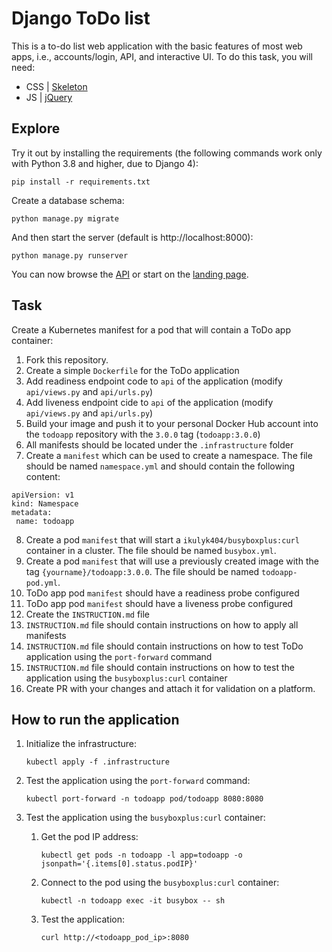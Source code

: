 # Django ToDo list

This is a to-do list web application with the basic features of most web apps, i.e., accounts/login, API, and interactive UI. To do this task, you will need:

- CSS | [Skeleton](http://getskeleton.com/)
- JS  | [jQuery](https://jquery.com/)

## Explore

Try it out by installing the requirements (the following commands work only with Python 3.8 and higher, due to Django 4):

```
pip install -r requirements.txt
```

Create a database schema:

```
python manage.py migrate
```

And then start the server (default is http://localhost:8000):

```
python manage.py runserver
```

You can now browse the [API](http://localhost:8000/api/) or start on the [landing page](http://localhost:8000/).

## Task

Create a Kubernetes manifest for a pod that will contain a ToDo app container:

1. Fork this repository.
1. Create a simple `Dockerfile` for the ToDo application
7. Add readiness endpoint code to `api` of the application (modify `api/views.py` and `api/urls.py`)
1. Add liveness endpoint cide to `api` of the application (modify `api/views.py` and `api/urls.py`)
1. Build your image and push it to your personal Docker Hub account into the `todoapp` repository with the `3.0.0` tag (`todoapp:3.0.0`)
1. All manifests should be located under the `.infrastructure` folder
1. Create a `manifest` which can be used to create a namespace. The file should be named `namespace.yml` and should contain the following content:
```
apiVersion: v1
kind: Namespace
metadata:
 name: todoapp
```
8. Create a pod `manifest` that will start a `ikulyk404/busyboxplus:curl` container in a cluster. The file should be named `busybox.yml`.
1. Create a pod `manifest` that will use a previously created image with the tag `{yourname}/todoapp:3.0.0`. The file should be named `todoapp-pod.yml`.
1. ToDo app pod `manifest` should have a readiness probe configured
1. ToDo app pod `manifest` should have a liveness probe configured
1. Create the `INSTRUCTION.md` file
1. `INSTRUCTION.md` file should contain instructions on how to apply all manifests
1. `INSTRUCTION.md` file should contain instructions on how to test ToDo application using the `port-forward` command
1. `INSTRUCTION.md` file should contain instructions on how to test the application using the
`busyboxplus:curl` container
1. Create PR with your changes and attach it for validation on a platform.

## How to run the application

1. Initialize the infrastructure:
    ```shell
    kubectl apply -f .infrastructure
    ```

1. Test the application using the `port-forward` command:
    ```shell
    kubectl port-forward -n todoapp pod/todoapp 8080:8080
    ```

1. Test the application using the `busyboxplus:curl` container:
    1. Get the pod IP address:
        ```shell
        kubectl get pods -n todoapp -l app=todoapp -o jsonpath='{.items[0].status.podIP}'
        ```
   
    1. Connect to the pod using the `busyboxplus:curl` container:
        ```shell
        kubectl -n todoapp exec -it busybox -- sh
        ```
       
    1. Test the application:
        ```shell
        curl http://<todoapp_pod_ip>:8080
        ```
